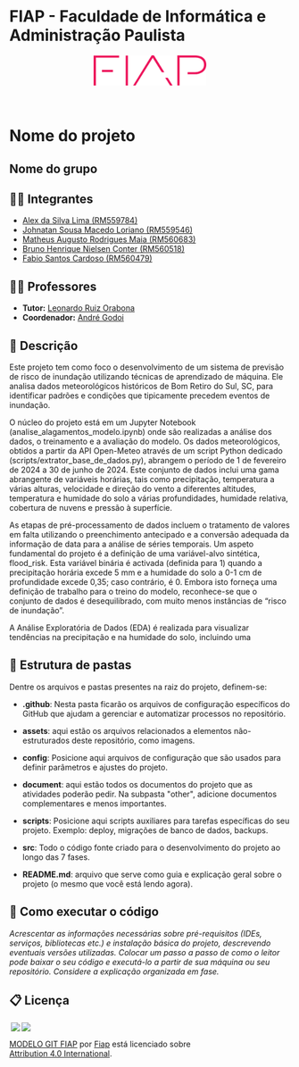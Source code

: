 # FIAP - Faculdade de Informática e Administração Paulista

<p align="center">
<a href= "https://www.fiap.com.br/"><img src="assets/logo-fiap.png" alt="FIAP - Faculdade de Informática e Admnistração Paulista" border="0" width=40% height=40%></a>
</p>

<br>

# Nome do projeto

## Nome do grupo

## 👨‍💻 Integrantes
- [Alex da Silva Lima (RM559784)](https://www.linkedin.com/in/a1exlima/)
- [Johnatan Sousa Macedo Loriano (RM559546)](https://www.linkedin.com/in/johnatanloriano/)
- [Matheus Augusto Rodrigues Maia (RM560683)](https://www.linkedin.com/in/matheus-maia-655bb1250/)
- [Bruno Henrique Nielsen Conter (RM560518)](https://www.linkedin.com/in/brunoconter/)
- [Fabio Santos Cardoso (RM560479)](https://www.linkedin.com/in/fabiosantoscardoso/)

## 👩‍🏫 Professores
- **Tutor:** [Leonardo Ruiz Orabona](https://www.linkedin.com/in/leonardoorabona/?originalSubdomain=br)  
- **Coordenador:** [André Godoi](https://www.linkedin.com/in/profandregodoi/)


## 📜 Descrição

Este projeto tem como foco o desenvolvimento de um sistema de previsão de risco de inundação utilizando técnicas de aprendizado de máquina. Ele analisa dados meteorológicos históricos de Bom Retiro do Sul, SC, para identificar padrões e condições que tipicamente precedem eventos de inundação.

O núcleo do projeto está em um Jupyter Notebook (analise_alagamentos_modelo.ipynb) onde são realizadas a análise dos dados, o treinamento e a avaliação do modelo. Os dados meteorológicos, obtidos a partir da API Open-Meteo através de um script Python dedicado (scripts/extrator_base_de_dados.py), abrangem o período de 1 de fevereiro de 2024 a 30 de junho de 2024. Este conjunto de dados inclui uma gama abrangente de variáveis horárias, tais como precipitação, temperatura a várias alturas, velocidade e direção do vento a diferentes altitudes, temperatura e humidade do solo a várias profundidades, humidade relativa, cobertura de nuvens e pressão à superfície.

As etapas de pré-processamento de dados incluem o tratamento de valores em falta utilizando o preenchimento antecipado e a conversão adequada da informação de data para a análise de séries temporais. Um aspeto fundamental do projeto é a definição de uma variável-alvo sintética, flood_risk. Esta variável binária é activada (definida para 1) quando a precipitação horária excede 5 mm e a humidade do solo a 0-1 cm de profundidade excede 0,35; caso contrário, é 0. Embora isto forneça uma definição de trabalho para o treino do modelo, reconhece-se que o conjunto de dados é desequilibrado, com muito menos instâncias de “risco de inundação”.

A Análise Exploratória de Dados (EDA) é realizada para visualizar tendências na precipitação e na humidade do solo, incluindo uma


## 📁 Estrutura de pastas

Dentre os arquivos e pastas presentes na raiz do projeto, definem-se:

- <b>.github</b>: Nesta pasta ficarão os arquivos de configuração específicos do GitHub que ajudam a gerenciar e automatizar processos no repositório.

- <b>assets</b>: aqui estão os arquivos relacionados a elementos não-estruturados deste repositório, como imagens.

- <b>config</b>: Posicione aqui arquivos de configuração que são usados para definir parâmetros e ajustes do projeto.

- <b>document</b>: aqui estão todos os documentos do projeto que as atividades poderão pedir. Na subpasta "other", adicione documentos complementares e menos importantes.

- <b>scripts</b>: Posicione aqui scripts auxiliares para tarefas específicas do seu projeto. Exemplo: deploy, migrações de banco de dados, backups.

- <b>src</b>: Todo o código fonte criado para o desenvolvimento do projeto ao longo das 7 fases.

- <b>README.md</b>: arquivo que serve como guia e explicação geral sobre o projeto (o mesmo que você está lendo agora).

## 🔧 Como executar o código

*Acrescentar as informações necessárias sobre pré-requisitos (IDEs, serviços, bibliotecas etc.) e instalação básica do projeto, descrevendo eventuais versões utilizadas. Colocar um passo a passo de como o leitor pode baixar o seu código e executá-lo a partir de sua máquina ou seu repositório. Considere a explicação organizada em fase.*



## 📋 Licença

<img style="height:22px!important;margin-left:3px;vertical-align:text-bottom;" src="https://mirrors.creativecommons.org/presskit/icons/cc.svg?ref=chooser-v1"><img style="height:22px!important;margin-left:3px;vertical-align:text-bottom;" src="https://mirrors.creativecommons.org/presskit/icons/by.svg?ref=chooser-v1"><p xmlns:cc="http://creativecommons.org/ns#" xmlns:dct="http://purl.org/dc/terms/"><a property="dct:title" rel="cc:attributionURL" href="https://github.com/agodoi/template">MODELO GIT FIAP</a> por <a rel="cc:attributionURL dct:creator" property="cc:attributionName" href="https://fiap.com.br">Fiap</a> está licenciado sobre <a href="http://creativecommons.org/licenses/by/4.0/?ref=chooser-v1" target="_blank" rel="license noopener noreferrer" style="display:inline-block;">Attribution 4.0 International</a>.</p>


